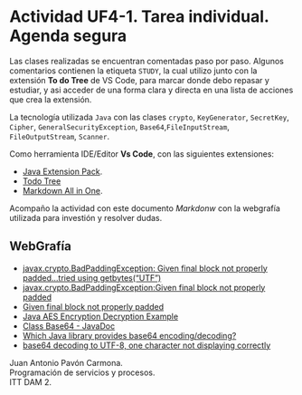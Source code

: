 # Actividad UF4-1. Tarea individual. Agenda segura
Las clases realizadas se encuentran comentadas paso por paso. Algunos comentarios contienen la etiqueta `STUDY`, la cual utilizo junto con la extensión **To do Tree** de VS Code, para marcar donde debo repasar y estudiar, y asi acceder de una forma clara y directa en una lista de acciones que crea la extensión.

La tecnología utilizada `Java` con las clases `crypto`,  `KeyGenerator`, `SecretKey`, `Cipher`, `GeneralSecurityException`, `Base64`,`FileInputStream`, `FileOutputStream`, `Scanner`.

Como herramienta IDE/Editor **Vs Code**, con las siguientes extensiones:
- [Java Extension Pack](https://marketplace.visualstudio.com/items?itemName=vscjava.vscode-java-pack).
- [Todo Tree](https://marketplace.visualstudio.com/items?itemName=Gruntfuggly.todo-tree)
- [Markdown All in One](https://marketplace.visualstudio.com/items?itemName=yzhang.markdown-all-in-one).

Acompaño la actividad con este documento *Markdonw* con la webgrafía utilizada para investión y resolver dudas.

## WebGrafía
- [javax.crypto.BadPaddingException: Given final block not properly padded…tried using getbytes(“UTF”)](https://stackoverflow.com/questions/35853757/javax-crypto-badpaddingexception-given-final-block-not-properly-padded-tried)
- [javax.crypto.BadPaddingException:Given final block not properly padded](https://stackoverflow.com/questions/10427205/javax-crypto-badpaddingexceptiongiven-final-block-not-properly-padded)
- [Given final block not properly padded](https://stackoverflow.com/questions/8049872/given-final-block-not-properly-padded)
- [Java AES Encryption Decryption Example](https://howtodoinjava.com/security/java-aes-encryption-example/)
- [Class Base64 - JavaDoc](https://docs.oracle.com/javase/8/docs/api/java/util/Base64.html)
- [Which Java library provides base64 encoding/decoding?](https://stackoverflow.com/questions/14413169/which-java-library-provides-base64-encoding-decoding)
- [base64 decoding to UTF-8, one character not displaying correctly](https://stackoverflow.com/questions/33328694/base64-decoding-to-utf-8-one-character-not-displaying-correctly)
 

Juan Antonio Pavón Carmona.  
Programación de servicios y procesos.  
ITT DAM 2.
